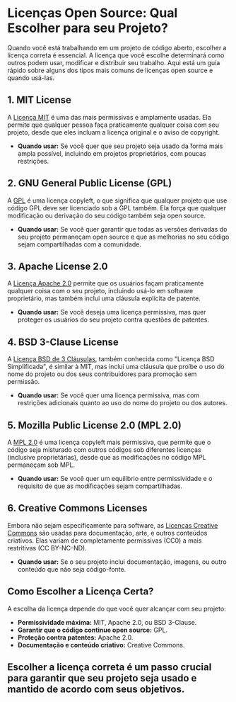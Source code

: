 # Licenças Open Source: Qual Escolher para seu Projeto?

Quando você está trabalhando em um projeto de código aberto, escolher a licença correta é essencial. A licença que você escolhe determinará como outros podem usar, modificar e distribuir seu trabalho. Aqui está um guia rápido sobre alguns dos tipos mais comuns de licenças open source e quando usá-las.

## 1. **MIT License**
A [Licença MIT](https://opensource.org/licenses/MIT) é uma das mais permissivas e amplamente usadas. Ela permite que qualquer pessoa faça praticamente qualquer coisa com seu projeto, desde que eles incluam a licença original e o aviso de copyright.

- **Quando usar:** Se você quer que seu projeto seja usado da forma mais ampla possível, incluindo em projetos proprietários, com poucas restrições.

## 2. **GNU General Public License (GPL)**
A [GPL](https://www.gnu.org/licenses/gpl-3.0.html) é uma licença copyleft, o que significa que qualquer projeto que use código GPL deve ser licenciado sob a GPL também. Ela força que qualquer modificação ou derivação do seu código também seja open source.

- **Quando usar:** Se você quer garantir que todas as versões derivadas do seu projeto permaneçam open source e que as melhorias no seu código sejam compartilhadas com a comunidade.

## 3. **Apache License 2.0**
A [Licença Apache 2.0](https://www.apache.org/licenses/LICENSE-2.0) permite que os usuários façam praticamente qualquer coisa com o seu projeto, incluindo usá-lo em software proprietário, mas também inclui uma cláusula explícita de patente.

- **Quando usar:** Se você deseja uma licença permissiva, mas quer proteger os usuários do seu projeto contra questões de patentes.

## 4. **BSD 3-Clause License**
A [Licença BSD de 3 Cláusulas](https://opensource.org/licenses/BSD-3-Clause), também conhecida como "Licença BSD Simplificada", é similar à MIT, mas inclui uma cláusula que proíbe o uso do nome do projeto ou dos seus contribuidores para promoção sem permissão.

- **Quando usar:** Se você quer uma licença permissiva, mas com restrições adicionais quanto ao uso do nome do projeto ou dos autores.

## 5. **Mozilla Public License 2.0 (MPL 2.0)**
A [MPL 2.0](https://www.mozilla.org/MPL/2.0/) é uma licença copyleft mais permissiva, que permite que o código seja misturado com outros códigos sob diferentes licenças (inclusive proprietárias), desde que as modificações no código MPL permaneçam sob MPL.

- **Quando usar:** Se você quer um equilíbrio entre permissividade e o requisito de que as modificações sejam compartilhadas.

## 6. **Creative Commons Licenses**
Embora não sejam especificamente para software, as [Licenças Creative Commons](https://creativecommons.org/licenses/) são usadas para documentação, arte, e outros conteúdos criativos. Elas variam de completamente permissivas (CC0) a mais restritivas (CC BY-NC-ND).

- **Quando usar:** Se o seu projeto inclui documentação, imagens, ou outro conteúdo que não seja código-fonte.

## Como Escolher a Licença Certa?
A escolha da licença depende do que você quer alcançar com seu projeto:

- **Permissividade máxima:** MIT, Apache 2.0, ou BSD 3-Clause.
- **Garantir que o código continue open source:** GPL.
- **Proteção contra patentes:** Apache 2.0.
- **Documentação e conteúdo criativo:** Creative Commons.

Escolher a licença correta é um passo crucial para garantir que seu projeto seja usado e mantido de acordo com seus objetivos. 
---


